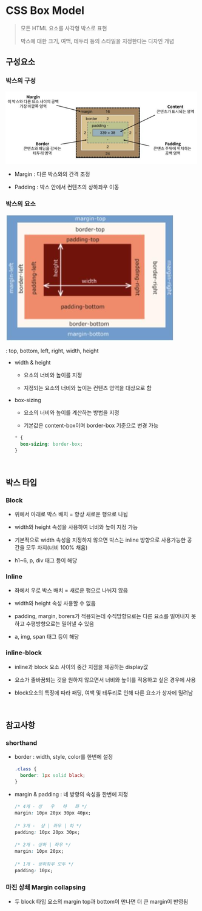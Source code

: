 # CSS Box Model

> 모든 HTML 요소를 사각형 박스로 표현
> 
> 박스에 대한 크기, 여백, 테두리 등의 스타일을 지정한다는 디자인 개념

## 구성요소
### 박스의 구성

![박스 구성](image/box.jpg)

- Margin : 다른 박스와의 간격 조정

- Padding : 박스 안에서 컨텐츠의 상하좌우 이동

### 박스의 요소

![박스 요소](image/box02.jpg)

: top, bottom, left, right, width, height

- width & height
  - 요소의 너비와 높이를 지정

  - 지정되는 요소의 너비와 높이는 컨텐츠 영역을 대상으로 함

- box-sizing
  - 요소의 너비와 높이를 계산하는 방법을 지정

  - 기본값은 content-box이며 border-box 기준으로 변경 가능
  ```css
  * {
    box-sizing: border-box;
  }
  ```

<br>

## 박스 타입
### Block
- 위에서 아래로 박스 배치 = 항상 새로운 행으로 나뉨

- width와 height 속성을 사용하여 너비와 높이 지정 가능

- 기본적으로 width 속성을 지정하지 않으면 박스는 inline 방향으로 사용가능한 공간을 모두 차지(너비 100% 채움)

- h1~6, p, div 태그 등이 해당


### Inline
- 좌에서 우로 박스 배치 = 새로운 행으로 나뉘지 않음

- width와 height 속성 사용할 수 없음

- padding, margin, borers가 적용되는데 수직방향으로는 다른 요소를 밀어내지 못하고 수평방향으로는 밀어낼 수 있음

- a, img, span 태그 등이 해당


### inline-block
- inline과 block 요소 사이의 중간 지점을 제공하는 display값

- 요소가 줄바꿈되는 것을 원하지 않으면서 너비와 높이를 적용하고 싶은 경우에 사용

- block요소의 특징에 따라 패딩, 여백 및 테두리로 인해 다른 요소가 상자에 밀려남

<br>

## 참고사항
### shorthand
- border : width, style, color를 한번에 설정
  ```css
  .class {
    border: 1px solid black;
  }
  ```

- margin & padding : 네 방향의 속성을 한번에 지정
  ```css
  /* 4개 - 상   우   하   좌 */
  margin: 10px 20px 30px 40px;

  /* 3개 -  상 | 좌우 | 하 */
  padding: 10px 20px 30px;

  /* 2개 - 상하 | 좌우 */
  margin: 10px 20px;

  /* 1개 - 상하좌우 모두 */
  padding: 10px;
  ```

### 마진 상쇄 Margin collapsing
- 두 block 타입 요소의 margin top과 bottom이 만나면 더 큰 margin이 반영됨
